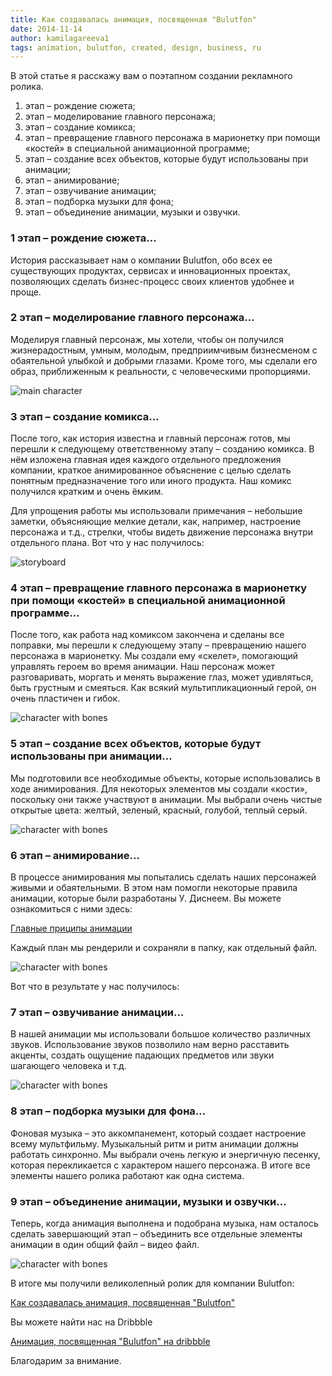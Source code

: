 ```yaml
---
title: Как создавалась анимация, посвященная "Bulutfon"
date: 2014-11-14
author: kamilagareeva1
tags: animation, bulutfon, created, design, business, ru
---
```


В этой статье я расскажу вам о поэтапном создании рекламного ролика.

1. этап – рождение сюжета;
2. этап – моделирование главного персонажа;
3. этап – создание комикса;
4. этап – превращение главного персонажа в марионетку при помощи «костей» в специальной анимационной программе;
5. этап – создание всех объектов, которые будут использованы при анимации;
6. этап – анимирование;
7. этап – озвучивание анимации;
8. этап – подборка музыки для фона;
9. этап – объединение анимации, музыки и озвучки.


### 1 этап – рождение сюжета…

История рассказывает нам о компании Bulutfon, обо всех ее существующих продуктах, сервисах и инновационных проектах, позволяющих сделать бизнес-процесс своих клиентов удобнее и проще.

### 2 этап – моделирование главного персонажа…

Моделируя главный персонаж, мы хотели, чтобы он получился жизнерадостным, умным, молодым, предприимчивым бизнесменом с обаятельной улыбкой и добрыми глазами. Кроме того, мы сделали его образ, приближенным к реальности, с человеческими пропорциями.

![main character](../assets/images/articles/2014-11-14-how-we-created-bulutfon-animation/2014-11-14-how-we-created-bulutfon-animation-character.jpg)

### 3 этап – создание комикса…

После того, как история известна и главный персонаж готов, мы перешли к следующему ответственному этапу – созданию комикса. В нём изложена главная идея каждого отдельного предложения компании, краткое анимированное объяснение с целью сделать понятным предназначение того или иного продукта. Наш комикс получился кратким и очень ёмким.

Для упрощения работы мы использовали примечания – небольшие заметки, объясняющие мелкие детали, как, например, настроение персонажа и т.д., стрелки, чтобы видеть движение персонажа внутри отдельного плана. Вот что у нас получилось:

![storyboard](../assets/images/articles/2014-11-14-how-we-created-bulutfon-animation/2014-11-14-how-we-created-bulutfon-animation-storyboard.jpg)

### 4 этап – превращение главного персонажа в марионетку при помощи «костей» в специальной анимационной программе…

После того, как работа над комиксом закончена и сделаны все поправки, мы перешли к следующему этапу – превращению нашего персонажа в марионетку. Мы создали ему «скелет», помогающий управлять героем во время анимации. Наш персонаж может разговаривать, моргать и менять выражение глаз, может удивляться, быть грустным и смеяться. Как всякий мультипликационный герой, он очень пластичен и гибок.

![character with bones](../assets/images/articles/2014-11-14-how-we-created-bulutfon-animation/2014-11-14-how-we-created-bulutfon-animation-bones.JPG)


### 5 этап – создание всех объектов, которые будут использованы при анимации…

Мы подготовили все необходимые объекты, которые использовались в ходе анимирования. Для некоторых элементов мы создали «кости», поскольку они также участвуют в анимации. Мы выбрали очень чистые открытые цвета: желтый, зеленый, красный, голубой, теплый серый.

![character with bones](../assets/images/articles/2014-11-14-how-we-created-bulutfon-animation/2014-11-14-how-we-created-bulutfon-animation-objects.JPG)

### 6 этап – анимирование…

В процессе анимирования мы попытались сделать наших персонажей живыми и обаятельными. В этом нам помогли некоторые правила анимации, которые были разработаны У. Диснеем. Вы можете ознакомиться с ними здесь:


 [Главные приципы анимации](http://www.youtube.com/watch?v=bHfDEsNLg34 )


Каждый  план мы рендерили и сохраняли в папку, как отдельный файл.

![character with bones](../assets/images/articles/2014-11-14-how-we-created-bulutfon-animation/2014-11-14-how-we-created-bulutfon-animation-story.jpg)

Вот что в результате у нас получилось:


### 7 этап – озвучивание анимации…

В нашей анимации мы использовали большое количество различных звуков. Использование звуков позволило нам верно расставить акценты, создать ощущение падающих предметов или звуки шагающего человека и т.д.

![character with bones](/assets/images/articles/2014-11-14-how-we-created-bulutfon-animation/2014-11-14-how-we-created-bulutfon-animation-voice.jpg)

### 8 этап – подборка музыки для фона…

Фоновая музыка – это аккомпанемент, который создает настроение всему мультфильму. Музыкальный ритм и ритм анимации должны работать синхронно. Мы выбрали очень легкую и энергичную песенку, которая перекликается с характером нашего персонажа. В итоге все элементы нашего ролика работают как одна система.

### 9 этап – объединение анимации, музыки и озвучки...

Теперь, когда анимация выполнена и подобрана музыка, нам осталось сделать завершающий этап – объединить все отдельные элементы анимации в один общий файл – видео файл.

![character with bones](/assets/images/articles/2014-11-14-how-we-created-bulutfon-animation/2014-11-14-how-we-created-bulutfon-animation-merge.jpg)

В итоге мы получили великолепный ролик для компании Bulutfon:

 [Как создавалась анимация, посвященная "Bulutfon"](http://vimeo.com/102756655)

Вы можете найти нас на Dribbble

 [Анимация, посвященная "Bulutfon" на dribbble](https://dribbble.com/shots/1676198-Bulutfon-Animation)

Благодарим за внимание.






